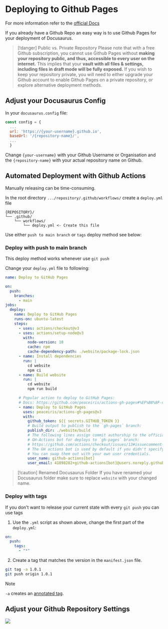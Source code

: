 # Deploying to Github Pages

For more information refer to the [official Docs](https://docusaurus.io/docs/deployment#deploying-to-github-pages)

If you already have a Github Repo an easy way is to use Github Pages for your deployment of Docusaurus.

> [!danger] Public vs. Private Repository 
> Please note that with a free Github subscription, you cannot use Github Pages without **making your repository public, and thus, accessible to every user on the internet.** This implies that your **vault with all files & settings, including files in draft mode will be fully exposed.** If you wish to keep your repository private, you will need to either upgrade your Github account to enable Github Pages on a private repository, or explore alternative deployment methods.

## Adjust your Docusaurus Config

In your `docusaurus.config` file:
```js
const config = {
  ...
  url: 'https://{your-username}.github.io',
  baseUrl: '/{repository-name}/',
  ...
  }
```

Change `{your-username}` with your Github Username or Organisation and the `{repository-name}` with your actual repository name on Github.

## Automated Deployment with Github Actions

Manually releasing can be time-consuming.

In the root directory `.../repository/.github/workflows/` create a `deploy.yml` file

```
{REPOSITORY}/
└── .github/
    └── workflows/
        └── deploy.yml <- Create this file
```

Use either `push to main branch` or `tags` deploy method see below:

### Deploy with push to main branch

This deploy method works whenever use `git push`

Change your `deploy.yml` file to following:

```yml
name: Deploy to GitHub Pages

on:
  push:
    branches:
      - main
jobs:
  deploy:
    name: Deploy to GitHub Pages
    runs-on: ubuntu-latest
    steps:
      - uses: actions/checkout@v3
      - uses: actions/setup-node@v3
        with:
          node-version: 18
          cache: npm
          cache-dependency-path: ./website/package-lock.json
      - name: Install dependencies
        run: |
          cd website
          npm ci
      - name: Build website
        run: |
          cd website
          npm run build

      # Popular action to deploy to GitHub Pages:
      # Docs: https://github.com/peaceiris/actions-gh-pages#%EF%B8%8F-docusaurus
      - name: Deploy to GitHub Pages
        uses: peaceiris/actions-gh-pages@v3
        with:
          github_token: ${{ secrets.GITHUB_TOKEN }}
          # Build output to publish to the `gh-pages` branch:
          publish_dir: ./website/build
          # The following lines assign commit authorship to the official
          # GH-Actions bot for deploys to `gh-pages` branch:
          # https://github.com/actions/checkout/issues/13#issuecomment-724415212
          # The GH actions bot is used by default if you didn't specify the two fields.
          # You can swap them out with your own user credentials.
          user_name: github-actions[bot]
          user_email: 41898282+github-actions[bot]@users.noreply.github.com
```

>[!caution] Renamed Docusaurus Folder
>If you have renamed your Docusaurus folder make sure to replace `website` with your changed name.

### Deploy with tags

If you don't want to release your current state with every `git push` you can use tags

1. Use the `.yml` script as shown above, change the first part of the `deploy.yml`:

```yml
on:
  push:
    tags:
      - "*"
```

2. Create a tag that matches the version in the `manifest.json` file.

```bash
git tag -a 1.0.1
git push origin 1.0.1
```

>[!note]
> `-a` creates an [annotated tag](https://git-scm.com/book/en/v2/Git-Basics-Tagging#_creating_tags).

## Adjust your Github Repository Settings

![](assets/github_pages_repository_settings.png)
